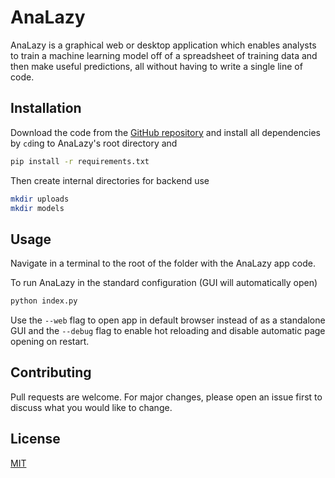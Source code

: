 # AnaLazy

AnaLazy is a graphical web or desktop application which enables analysts to train a machine learning model off of a spreadsheet of training data and then make useful predictions, all without having to write a single line of code. 

## Installation

Download the code from the [GitHub repository](https://github.com/prathgan/AnaLazy) and install all dependencies by `cd`ing to AnaLazy's root directory and

```bash
pip install -r requirements.txt
```

Then create internal directories for backend use

```bash
mkdir uploads
mkdir models
```

## Usage
Navigate in a terminal to the root of the folder with the AnaLazy app code.

To run AnaLazy in the standard configuration (GUI will automatically open)
```bash
python index.py
```

Use the `--web` flag to open app in default browser instead of as a standalone GUI and the `--debug` flag to enable hot reloading and disable automatic page opening on restart.

## Contributing
Pull requests are welcome. For major changes, please open an issue first to discuss what you would like to change.

## License
[MIT](https://choosealicense.com/licenses/mit/)